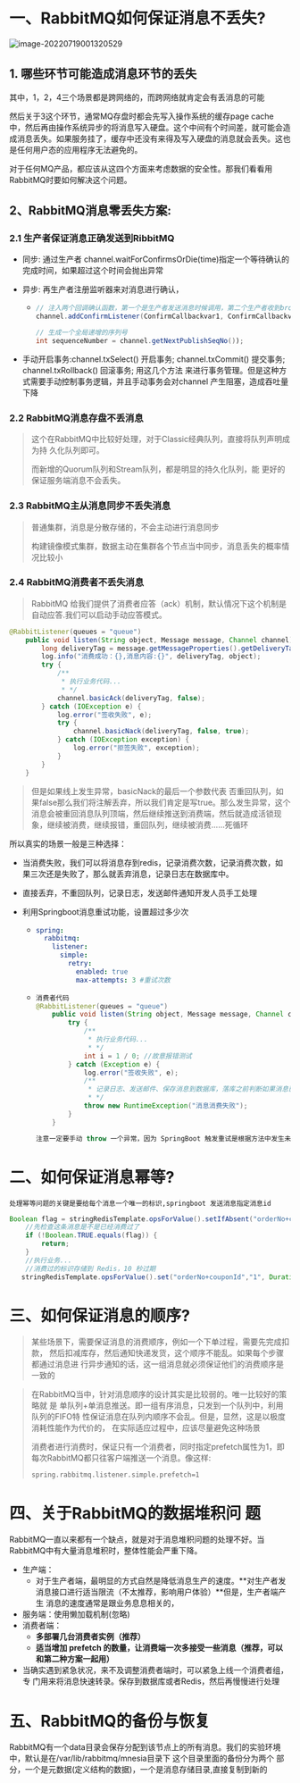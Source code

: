 # 一、**RabbitMQ如何保证消息不丢失?**

![image-20220719001320529](https://cdn.wuzx.cool/image-20220719001320529.png)

## 1. 哪些环节可能造成消息环节的丢失

其中，1，2，4三个场景都是跨网络的，而跨网络就肯定会有丢消息的可能

然后关于3这个环节，通常MQ存盘时都会先写入操作系统的缓存page cache 中，然后再由操作系统异步的将消息写入硬盘。这个中间有个时间差，就可能会造 成消息丢失。如果服务挂了，缓存中还没有来得及写入硬盘的消息就会丢失。这也 是任何用户态的应用程序无法避免的。

对于任何MQ产品，都应该从这四个方面来考虑数据的安全性。那我们看看用 RabbitMQ时要如何解决这个问题。

## **2、RabbitMQ消息零丢失方案:**

### 2.1 **生产者保证消息正确发送到RibbitMQ**

+ 同步: 通过生产者 channel.waitForConfirmsOrDie(time)指定一个等待确认的完成时间，如果超过这个时间会抛出异常

+ 异步: 再生产者注册监听器来对消息进行确认，

  + ``` java
    // 注入两个回调确认函数，第一个是生产者发送消息时候调用，第二个生产者收到broker的消息确认调用两个 函数需要通过sequenceNumber自行完成消息的前后对应。sequenceNumber的
    channel.addConfirmListener(ConfirmCallbackvar1, ConfirmCallbackvar2);
    
    // 生成一个全局递增的序列号
    int sequenceNumber = channel.getNextPublishSeqNo());
    ```

+ 手动开启事务:channel.txSelect() 开启事务; channel.txCommit() 提交事务; channel.txRollback() 回滚事务; 用这几个方法 来进行事务管理。但是这种方式需要手动控制事务逻辑，并且手动事务会对channel 产生阻塞，造成吞吐量下降

### 2.2 **RabbitMQ消息存盘不丢消息**

> 这个在RabbitMQ中比较好处理，对于Classic经典队列，直接将队列声明成为持 久化队列即可。
>
> 而新增的Quorum队列和Stream队列，都是明显的持久化队列，能 更好的保证服务端消息不会丢失。

### 2.3 RabbitMQ主从消息同步不丢失消息

> 普通集群，消息是分散存储的，不会主动进行消息同步
>
> 构建镜像模式集群，数据主动在集群各个节点当中同步，消息丢失的概率情况比较小

### 2.4 RabbitMQ消费者不丢失消息

> RabbitMQ 给我们提供了消费者应答（ack）机制，默认情况下这个机制是自动应答.我们可以启动手动应答模式。

``` java
@RabbitListener(queues = "queue")
    public void listen(String object, Message message, Channel channel) {
        long deliveryTag = message.getMessageProperties().getDeliveryTag();
        log.info("消费成功：{},消息内容:{}", deliveryTag, object);
        try {
            /**
             * 执行业务代码...
             * */
            channel.basicAck(deliveryTag, false);
        } catch (IOException e) {
            log.error("签收失败", e);
            try {
                channel.basicNack(deliveryTag, false, true);
            } catch (IOException exception) {
                log.error("拒签失败", exception);
            }
        }
    }

```

> 但是如果线上发生异常，basicNack的最后一个参数代表 否重回队列，如果false那么我们将注解丢弃，所以我们肯定是写true。那么发生异常，这个消息会被重回消息队列顶端，然后继续推送到消费端，然后就造成活锁现象，继续被消费，继续报错，重回队列，继续被消费......死循环

所以真实的场景一般是三种选择：

+ 当消费失败，我们可以将消息存到redis，记录消费次数，记录消费次数，如果三次还是失败了，那么就丢弃消息，记录日志在数据库中。

+ 直接丢弃，不重回队列，记录日志，发送邮件通知开发人员手工处理

+ 利用Springboot消息重试功能，设置超过多少次

  + ``` yaml
    spring:
      rabbitmq:
        listener:
          simple:
            retry:
              enabled: true
              max-attempts: 3 #重试次数
    ```

  + ``` java
    消费者代码
    @RabbitListener(queues = "queue")
        public void listen(String object, Message message, Channel channel) throws IOException {
            try {
                /**
                 * 执行业务代码...
                 * */
                int i = 1 / 0; //故意报错测试
            } catch (Exception e) {
                log.error("签收失败", e);
                /**
                 * 记录日志、发送邮件、保存消息到数据库，落库之前判断如果消息已经落库就不保存
                 * */
                throw new RuntimeException("消息消费失败");
            }
        }
    
    注意一定要手动 throw 一个异常，因为 SpringBoot 触发重试是根据方法中发生未捕捉的异常来决定的。值得注意的是这个重试是 SpringBoot 提供的，重新执行消费者方法，而不是让 RabbitMQ 重新推送消息
    ```



# **二、如何保证消息幂等?**

```
处理幂等问题的关键是要给每个消息一个唯一的标识,springboot 发送消息指定消息id
```

``` java
Boolean flag = stringRedisTemplate.opsForValue().setIfAbsent("orderNo+couponId");
    //先检查这条消息是不是已经消费过了
    if (!Boolean.TRUE.equals(flag)) {
        return;
    }
    //执行业务...
    //消费过的标识存储到 Redis，10 秒过期
   stringRedisTemplate.opsForValue().set("orderNo+couponId","1", Duration.ofSeconds(10L));
```

# 三、如何保证消息的顺序?

>某些场景下，需要保证消息的消费顺序，例如一个下单过程，需要先完成扣款，
>然后扣减库存，然后通知快递发货，这个顺序不能乱。如果每个步骤都通过消息进
>行异步通知的话，这一组消息就必须保证他们的消费顺序是一致的

> 在RabbitMQ当中，针对消息顺序的设计其实是比较弱的。唯一比较好的策略就 是 单队列+单消息推送。即一组有序消息，只发到一个队列中，利用队列的FIFO特 性保证消息在队列内顺序不会乱。但是，显然，这是以极度消耗性能作为代价的， 在实际适应过程中，应该尽量避免这种场景
>
> 消费者进行消费时，保证只有一个消费者，同时指定prefetch属性为1，即 每次RabbitMQ都只往客户端推送一个消息。像这样:
>
> ``` yam
> spring.rabbitmq.listener.simple.prefetch=1



# **四、关于RabbitMQ的数据堆积问 题**

RabbitMQ一直以来都有一个缺点，就是对于消息堆积问题的处理不好。当 RabbitMQ中有大量消息堆积时，整体性能会严重下降。

+ 生产端：
  + 对于生产者端，最明显的方式自然是降低消息生产的速度。**对生产者发消息接口进行适当限流（不太推荐，影响用户体验）**但是，生产者端产生 消息的速度通常是跟业务息息相关的，
+ 服务端：使用懒加载机制(忽略)
+ 消费者端：
  + **多部署几台消费者实例（推荐）**
  + **适当增加 prefetch 的数量，让消费端一次多接受一些消息（推荐，可以和第二种方案一起用）**
+ 当确实遇到紧急状况，来不及调整消费者端时，可以紧急上线一个消费者组，专 门用来将消息快速转录。保存到数据库或者Redis，然后再慢慢进行处理

# 五、**RabbitMQ的备份与恢复**

RabbitMQ有一个data目录会保存分配到该节点上的所有消息。我们的实验环境 中，默认是在/var/lib/rabbitmq/mnesia目录下 这个目录里面的备份分为两个 部分，一个是元数据(定义结构的数据)，一个是消息存储目录,直接复制到新的


